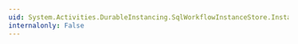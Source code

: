 ```yaml
---
uid: System.Activities.DurableInstancing.SqlWorkflowInstanceStore.InstanceCompletionAction
internalonly: False
---
```

